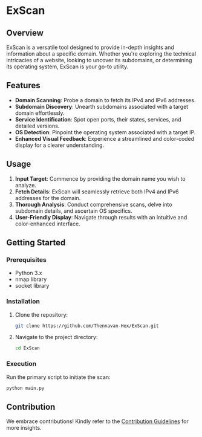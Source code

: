 # ExScan

## Overview

ExScan is a versatile tool designed to provide in-depth insights and information about a specific domain. Whether you're exploring the technical intricacies of a website, looking to uncover its subdomains, or determining its operating system, ExScan is your go-to utility.

## Features

- **Domain Scanning**: Probe a domain to fetch its IPv4 and IPv6 addresses.
- **Subdomain Discovery**: Unearth subdomains associated with a target domain effortlessly.
- **Service Identification**: Spot open ports, their states, services, and detailed versions.
- **OS Detection**: Pinpoint the operating system associated with a target IP.
- **Enhanced Visual Feedback**: Experience a streamlined and color-coded display for a clearer understanding.

## Usage

1. **Input Target**: Commence by providing the domain name you wish to analyze.
2. **Fetch Details**: ExScan will seamlessly retrieve both IPv4 and IPv6 addresses for the domain.
3. **Thorough Analysis**: Conduct comprehensive scans, delve into subdomain details, and ascertain OS specifics.
4. **User-Friendly Display**: Navigate through results with an intuitive and color-enhanced interface.

## Getting Started

### Prerequisites

- Python 3.x
- nmap library
- socket library

### Installation

1. Clone the repository:
   ```bash
   git clone https://github.com/Thennavan-Hex/ExScan.git
   ```
2. Navigate to the project directory:
   ```bash
   cd ExScan
   ```

### Execution

Run the primary script to initiate the scan:
```bash
python main.py
```

## Contribution

We embrace contributions! Kindly refer to the [Contribution Guidelines](CONTRIBUTING.md) for more insights.
